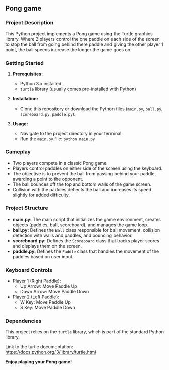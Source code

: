 ## **Pong game**

### **Project Description**

This Python project implements a Pong game using the Turtle graphics library. Where 2 players control the one paddle on each side of the screen to stop the ball from going behind there paddle and giving the other player 1 point, the ball speeds increase the longer the game goes on.

### **Getting Started**

1. **Prerequisites:**
    * Python 3.x installed
    * `turtle` library (usually comes pre-installed with Python)

2. **Installation:**
    * Clone this repository or download the Python files (`main.py`, `ball.py`, `scoreboard.py`, `paddle.py`).

3. **Usage:**
    * Navigate to the project directory in your terminal.
    * Run the `main.py` file: `python main.py`

### **Gameplay**

* Two players compete in a classic Pong game.
* Players control paddles on either side of the screen using the keyboard.
* The objective is to prevent the ball from passing behind your paddle, awarding a point to the opponent.
* The ball bounces off the top and bottom walls of the game screen.
* Collision with the paddles deflects the ball and increases its speed slightly for added difficulty.

### **Project Structure**

* **main.py:** The main script that initializes the game environment, creates objects (paddles, ball, scoreboard), and manages the game loop.
* **ball.py:** Defines the `Ball` class responsible for ball movement, collision detection with walls and paddles, and bouncing behavior.
* **scoreboard.py:** Defines the `Scoreboard` class that tracks player scores and displays them on the screen.
* **paddle.py:** Defines the `Paddle` class that handles the movement of the paddles based on user input.

### **Keyboard Controls**

* Player 1 (Right Paddle):
    * Up Arrow: Move Paddle Up
    * Down Arrow: Move Paddle Down
* Player 2 (Left Paddle):
    * W Key: Move Paddle Up
    * S Key: Move Paddle Down

### **Dependencies**

This project relies on the `turtle` library, which is part of the standard Python library.

Link to the turtle documentation: https://docs.python.org/3/library/turtle.html

**Enjoy playing your Pong game!**
